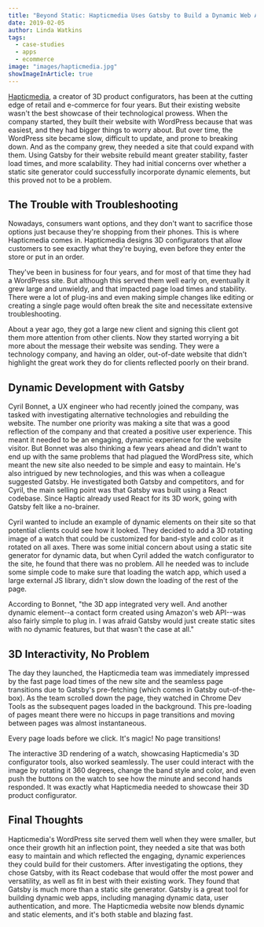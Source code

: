 ```yaml
---
title: "Beyond Static: Hapticmedia Uses Gatsby to Build a Dynamic Web App"
date: 2019-02-05
author: Linda Watkins
tags:
  - case-studies
  - apps
  - ecommerce
image: "images/hapticmedia.jpg"
showImageInArticle: true
---
```


[Hapticmedia](https://hapticmedia.fr/en/), a creator of 3D product configurators, has been at the cutting edge of retail and e-commerce for four years. But their existing website wasn't the best showcase of their technological prowess. When the company started, they built their website with WordPress because that was easiest, and they had bigger things to worry about. But over time, the WordPress site became slow, difficult to update, and prone to breaking down. And as the company grew, they needed a site that could expand with them. Using Gatsby for their website rebuild meant greater stability, faster load times, and more scalability. They had initial concerns over whether a static site generator could successfully incorporate dynamic elements, but this proved not to be a problem.

## The Trouble with Troubleshooting

Nowadays, consumers want options, and they don't want to sacrifice those options just because they're shopping from their phones. This is where Hapticmedia comes in. Hapticmedia designs 3D configurators that allow customers to see exactly what they're buying, even before they enter the store or put in an order.

They've been in business for four years, and for most of that time they had a WordPress site. But although this served them well early on, eventually it grew large and unwieldy, and that impacted page load times and stability. There were a lot of plug-ins and even making simple changes like editing or creating a single page would often break the site and necessitate extensive troubleshooting.

About a year ago, they got a large new client and signing this client got them more attention from other clients. Now they started worrying a bit more about the message their website was sending. They were a technology company, and having an older, out-of-date website that didn't highlight the great work they do for clients reflected poorly on their brand.

## Dynamic Development with Gatsby

Cyril Bonnet, a UX engineer who had recently joined the company, was tasked with investigating alternative technologies and rebuilding the website. The number one priority was making a site that was a good reflection of the company and that created a positive user experience. This meant it needed to be an engaging, dynamic experience for the website visitor. But Bonnet was also thinking a few years ahead and didn't want to end up with the same problems that had plagued the WordPress site, which meant the new site also needed to be simple and easy to maintain. He's also intrigued by new technologies, and this was when a colleague suggested Gatsby. He investigated both Gatsby and competitors, and for Cyril, the main selling point was that Gatsby was built using a React codebase. Since Haptic already used React for its 3D work, going with Gatsby felt like a no-brainer.

Cyril wanted to include an example of dynamic elements on their site so that potential clients could see how it looked. They decided to add a 3D rotating image of a watch that could be customized for band-style and color as it rotated on all axes. There was some initial concern about using a static site generator for dynamic data, but when Cyril added the watch configurator to the site, he found that there was no problem. All he needed was to include some simple code to make sure that loading the watch app, which used a large external JS library, didn't slow down the loading of the rest of the page.

According to Bonnet, "the 3D app integrated very well. And another dynamic element--a contact form created using Amazon's web API--was also fairly simple to plug in. I was afraid Gatsby would just create static sites with no dynamic features, but that wasn't the case at all."

## 3D Interactivity, No Problem

The day they launched, the Hapticmedia team was immediately impressed by the fast page load times of the new site and the seamless page transitions due to Gatsby's pre-fetching (which comes in Gatsby out-of-the-box). As the team scrolled down the page, they watched in Chrome Dev Tools as the subsequent pages loaded in the background. This pre-loading of pages meant there were no hiccups in page transitions and moving between pages was almost instantaneous.

<Pullquote>Every page loads before we click. It's magic! No page transitions!</Pullquote>

The interactive 3D rendering of a watch, showcasing Hapticmedia's 3D configurator tools, also worked seamlessly. The user could interact with the image by rotating it 360 degrees, change the band style and color, and even push the buttons on the watch to see how the minute and second hands responded. It was exactly what Hapticmedia needed to showcase their 3D product configurator.

## Final Thoughts

Hapticmedia's WordPress site served them well when they were smaller, but once their growth hit an inflection point, they needed a site that was both easy to maintain and which reflected the engaging, dynamic experiences they could build for their customers. After investigating the options, they chose Gatsby, with its React codebase that would offer the most power and versatility, as well as fit in best with their existing work. They found that Gatsby is much more than a static site generator. Gatsby is a great tool for building dynamic web apps, including managing dynamic data, user authentication, and more. The Hapticmedia website now blends dynamic and static elements, and it's both stable and blazing fast.
